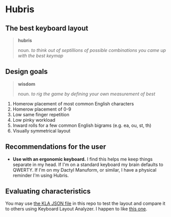 # Hubris

## The best keyboard layout

> **hubris**
> 
> noun. *to think out of septillions of possible combinations you came up with the best keymap*

## Design goals

> **wisdom**
> 
> noun. *to rig the game by defining your own measurement of best*

1. Homerow placement of most common English characters
2. Homerow placement of 0-9
3. Low same finger repetition
4. Low pinky workload
5. Inward rolls for a few common English bigrams (e.g. ea, ou, st, th)
6. Visually symmetrical layout

## Recommendations for the user

* **Use with an ergonomic keyboard.** I find this helps me keep things
    separate in my head. If I'm on a standard keyboard my brain defaults to
    QWERTY. If I'm on my Dactyl Manuform, or similar, I have a physical
    reminder I'm using Hubris.

## Evaluating characteristics

You may use [the KLA JSON file](hubris-v1-kla.json) in this repo to test the
layout and compare it to others using Keyboard Layout Analyzer. I happen to like
[this one](https://klatest.keyboard-design.com).

